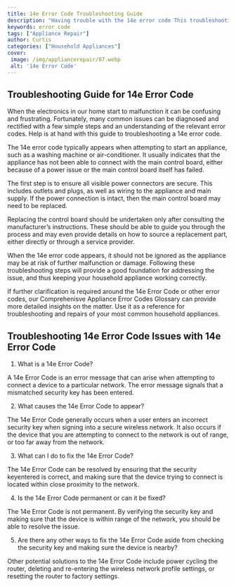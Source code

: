 ```yaml
---
title: 14e Error Code Troubleshooting Guide
description: "Having trouble with the 14e error code This troubleshooting guide will show you how to resolve the issue quickly and easily Learn the basics of error codes and get your software back up and running"
keywords: error code
tags: ["Appliance Repair"]
author: Curtis
categories: ["Household Appliances"]
cover: 
 image: /img/appliancerepair/87.webp
 alt: '14e Error Code'
---
```

## Troubleshooting Guide for 14e Error Code
When the electronics in our home start to malfunction it can be confusing and frustrating. Fortunately, many common issues can be diagnosed and rectified with a few simple steps and an understanding of the relevant error codes. Help is at hand with this guide to troubleshooting a 14e error code.

The 14e error code typically appears when attempting to start an appliance, such as a washing machine or air-conditioner. It usually indicates that the appliance has not been able to connect with the main control board, either because of a power issue or the main control board itself has failed.

The first step is to ensure all visible power connectors are secure. This includes outlets and plugs, as well as wiring to the appliance and main supply. If the power connection is intact, then the main control board may need to be replaced.

Replacing the control board should be undertaken only after consulting the manufacturer’s instructions. These should be able to guide you through the process and may even provide details on how to source a replacement part, either directly or through a service provider.

When the 14e error code appears, it should not be ignored as the appliance may be at risk of further malfunction or damage. Following these troubleshooting steps will provide a good foundation for addressing the issue, and thus keeping your household appliance working correctly.

If further clarification is required around the 14e Error Code or other error codes, our Comprehenisve Appliance Error Codes Glossary can provide more detailed insights on the matter. Use it as a reference for troubleshooting and repairs of your most common household appliances.
## Troubleshooting 14e Error Code Issues with 14e Error Code

1. What is a 14e Error Code?

A 14e Error Code is an error message that can arise when attempting to connect a device to a particular network. The error message signals that a mismatched security key has been entered. 

2. What causes the 14e Error Code to appear?

The 14e Error Code generally occurs when a user enters an incorrect security key when signing into a secure wireless network. It also occurs if the device that you are attempting to connect to the network is out of range, or too far away from the network.

3. What can I do to fix the 14e Error Code?

The 14e Error Code can be resolved by ensuring that the security keyentered is correct, and making sure that the device trying to connect is located within close proximity to the network.

4. Is the 14e Error Code permanent or can it be fixed?

The 14e Error Code is not permanent. By verifying the security key and making sure that the device is within range of the network, you should be able to resolve the issue.

5. Are there any other ways to fix the 14e Error Code aside from checking the security key and making sure the device is nearby?

Other potential solutions to the 14e Error Code include power cycling the router, deleting and re-entering the wireless network profile settings, or resetting the router to factory settings.
